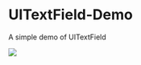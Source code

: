 UITextField-Demo
================

A simple demo of UITextField

<img src="https://raw.github.com/tsunglintsai/UITextField-Demo/master/UI.png"/>
